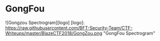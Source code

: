# GongFou

![Gongzou Spectrogram][logo]
[logo]: https://raw.githubusercontent.com/BFT-Security-Team/CTF-Writeups/master/BlazeCTF2018/GongZou.png "GongFou Spectrogram"
